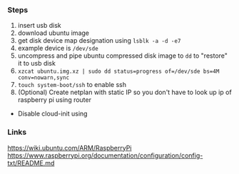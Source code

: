 ### Steps
1. insert usb disk
1. download ubuntu image
1. get disk device map designation using `lsblk -a -d -e7`
1. example device is `/dev/sde`
1. uncompress and pipe ubuntu compressed disk image to `dd` to "restore" it to usb disk
1. `xzcat ubuntu.img.xz | sudo dd status=progress of=/dev/sde bs=4M conv=nowarn,sync`
1. `touch system-boot/ssh` to enable ssh
1. (Optional) Create netplan with static IP so you don't have to look up ip of raspberry pi using router
 - Disable cloud-init using 

### Links

https://wiki.ubuntu.com/ARM/RaspberryPi
https://www.raspberrypi.org/documentation/configuration/config-txt/README.md
